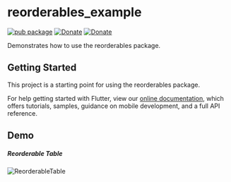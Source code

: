 # reorderables_example

[![pub package](https://img.shields.io/pub/v/reorderables.svg)](https://pub.dartlang.org/packages/reorderables)
[![Donate](https://img.shields.io/badge/Donate-Buy%20Me%20A%20Coffee-yellow.svg)](https://www.buymeacoffee.com/q5gkeA4t2)
[![Donate](https://img.shields.io/badge/Donate-PayPal-green.svg)](https://www.paypal.com/cgi-bin/webscr?cmd=_s-xclick&hosted_button_id=2L56VGH228QJE)

Demonstrates how to use the reorderables package.

## Getting Started

This project is a starting point for using the reorderables package.

For help getting started with Flutter, view our 
[online documentation](https://flutter.io/docs), which offers tutorials, 
samples, guidance on mobile development, and a full API reference.

## Demo

##### Reorderable Table

![ReorderableTable](https://github.com/hanshengchiu/reorderables/blob/master/example/gifs/reorderable_table.gif?raw=true=540x960)
